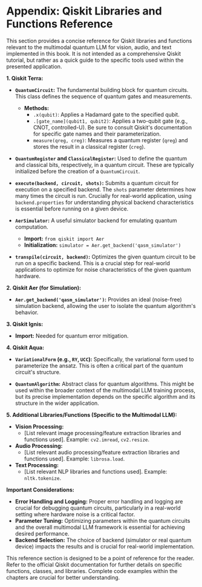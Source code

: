 # Appendix: Qiskit Libraries and Functions Reference

This section provides a concise reference for Qiskit libraries and functions relevant to the multimodal quantum LLM for vision, audio, and text implemented in this book.  It is not intended as a comprehensive Qiskit tutorial, but rather as a quick guide to the specific tools used within the presented application.

**1. Qiskit Terra:**

* **`QuantumCircuit`:**  The fundamental building block for quantum circuits.  This class defines the sequence of quantum gates and measurements.

    * **Methods:**
        * `.x(qubit)`: Applies a Hadamard gate to the specified qubit.
        * `.[gate_name](qubit1, qubit2)`: Applies a two-qubit gate (e.g., CNOT, controlled-U).  Be sure to consult Qiskit's documentation for specific gate names and their parameterization.
        * `measure(qreg, creg)`: Measures a quantum register (`qreg`) and stores the result in a classical register (`creg`).

* **`QuantumRegister` and `ClassicalRegister`:** Used to define the quantum and classical bits, respectively, in a quantum circuit. These are typically initialized before the creation of a `QuantumCircuit`.

* **`execute(backend, circuit, shots)`:** Submits a quantum circuit for execution on a specified backend.  The `shots` parameter determines how many times the circuit is run.  Crucially for real-world application, using `backend.properties` for understanding physical backend characteristics is essential before running on a given device.

* **`AerSimulator`:** A useful simulator backend for emulating quantum computation.

    * **Import:**  `from qiskit import Aer`
    * **Initialization:**  `simulator = Aer.get_backend('qasm_simulator')`

* **`transpile(circuit, backend)`:** Optimizes the given quantum circuit to be run on a specific backend. This is a crucial step for real-world applications to optimize for noise characteristics of the given quantum hardware.


**2. Qiskit Aer (for Simulation):**

* **`Aer.get_backend('qasm_simulator')`:** Provides an ideal (noise-free) simulation backend, allowing the user to isolate the quantum algorithm's behavior.


**3. Qiskit Ignis:**

* **Import:** Needed for quantum error mitigation.


**4. Qiskit Aqua:**

* **`VariationalForm` (e.g., `RY`, `UCC`):**  Specifically, the variational form used to parameterize the ansatz. This is often a critical part of the quantum circuit's structure.

* **`QuantumAlgorithm`:** Abstract class for quantum algorithms. This might be used within the broader context of the multimodal LLM training process, but its precise implementation depends on the specific algorithm and its structure in the wider application.



**5. Additional Libraries/Functions (Specific to the Multimodal LLM):**

* **Vision Processing:**
    *  [List relevant image processing/feature extraction libraries and functions used].  Example:  `cv2.imread`, `cv2.resize`.
* **Audio Processing:**
    *  [List relevant audio processing/feature extraction libraries and functions used]. Example:  `librosa.load`.
* **Text Processing:**
    * [List relevant NLP libraries and functions used].  Example: `nltk.tokenize`.



**Important Considerations:**

* **Error Handling and Logging:**  Proper error handling and logging are crucial for debugging quantum circuits, particularly in a real-world setting where hardware noise is a critical factor.
* **Parameter Tuning:**  Optimizing parameters within the quantum circuits and the overall multimodal LLM framework is essential for achieving desired performance.
* **Backend Selection:**  The choice of backend (simulator or real quantum device) impacts the results and is crucial for real-world implementation.


This reference section is designed to be a point of reference for the reader.  Refer to the official Qiskit documentation for further details on specific functions, classes, and libraries.  Complete code examples within the chapters are crucial for better understanding.


<a id='chapter-7-subchapter-2'></a>
